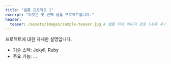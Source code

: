 ```yaml
---
title: "샘플 프로젝트 1"
excerpt: "이것은 첫 번째 샘플 프로젝트입니다."
header:
  teaser: /assets/images/sample-teaser.jpg # 샘플 티저 이미지 경로 (추후 추가 필요)
---
```


프로젝트에 대한 자세한 설명입니다.

*   기술 스택: Jekyll, Ruby
*   주요 기능: ... 
